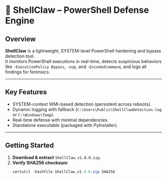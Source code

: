 # 🐾 ShellClaw – PowerShell Defense Engine

## Overview
**ShellClaw** is a lightweight, SYSTEM-level PowerShell hardening and bypass detection tool.  
It monitors PowerShell executions in real-time, detects suspicious behaviors like `-ExecutionPolicy Bypass`, `-nop`, and `-EncodedCommand`, and logs all findings for forensics.

---

## Key Features
- SYSTEM-context WMI-based detection (persistent across reboots).
- Dynamic logging with fallback (`C:\Users\Public\ShellClawDetection.log` or `C:\Windows\Temp`).
- Real-time defense with minimal dependencies.
- Standalone executable (packaged with PyInstaller).

---

## Getting Started
1. **Download & extract** `ShellClaw_v1.0.0.zip`.
2. **Verify SHA256 checksum**:
   ```powershell
   certutil -hashfile ShellClaw_v1.0.0.zip SHA256
